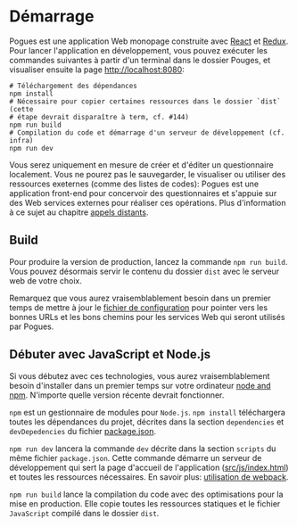 # Démarrage

Pogues est une application Web monopage construite avec [React](https://facebook.github.io/react/) et [Redux](https://github.com/reactjs/reduxreact). Pour lancer l'application en développement, vous pouvez exécuter les commandes suivantes à partir d'un terminal dans le dossier Pouges, et visualiser ensuite la page [http://localhost:8080](http://localhost:8080):

```
# Téléchargement des dépendances
npm install
# Nécessaire pour copier certaines ressources dans le dossier `dist` (cette
# étape devrait disparaître à term, cf. #144)
npm run build
# Compilation du code et démarrage d'un serveur de développement (cf. infra)
npm run dev 
```

Vous serez uniquement en mesure de créer et d'éditer un questionnaire localement. Vous ne pourez pas le sauvegarder, le visualiser ou utiliser des ressources exeternes (comme des listes de codes): Pogues est une application front-end pour concervoir des questionnaires et s'appuie sur des Web services externes pour réaliser ces opérations. Plus d'information à ce sujet au chapitre [appels distants](./remote-apis/README.md). 

## Build

Pour produire la version de production, lancez la commande `npm run build`. Vous pouvez désormais servir le contenu du dossier `dist` avec le serveur web de votre choix.

Remarquez que vous aurez vraisemblablement besoin dans un premier temps de mettre à jour le [fichier de configuration](https://github.com/InseeFr/Pogues/blob/master/src/js/config/config.js) pour pointer vers les bonnes URLs et les bons chemins pour les services Web qui seront utilisés par Pogues.

## Débuter avec JavaScript et Node.js

Si vous débutez avec ces technologies, vous aurez vraisemblablement besoin d'installer dans un premier temps sur votre ordinateur [node and npm](https://nodejs.org/en/download/). N'importe quelle version récente devrait fonctionner.


`npm` est un gestionnaire de modules pour `Node.js`. `npm install` téléchargera toutes les dépendances du projet, décrites dans la section `dependencies` et `devDepedencies` du fichier [package.json](https://github.com/InseeFr/Pogues/blob/master/package.json).

`npm run dev` lancera la commande `dev` décrite dans la section `scripts` du même fichier `package.json`. Cette commande démarre un serveur de développement qui sert la page d'accueil de l'application ([src/js/index.html](https://github.com/InseeFr/Pogues/blob/master/src/index.html)) et toutes les ressources nécessaires. En savoir plus: [utilisation de webpack](./application/build-process.md).

`npm run build` lance la compilation du code avec des optimisations pour la mise en production. Elle copie toutes les ressources statiques et le fichier `JavaScript` compilé dans le dossier `dist`.